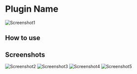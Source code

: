 Plugin Name
====================================

![Screenshot1](url_to_image1)

How to use
------------------------------------------------------------------------


Screenshots
------------------------------------------------------------------------

![Screenshot2](url_to_image2)
![Screenshot3](url_to_image3)
![Screenshot4](url_to_image4)
![Screenshot5](url_to_image5)